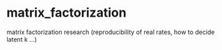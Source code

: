 # matrix_factorization
matrix factorization research (reproducibility of real rates, how to decide latent k ...)
